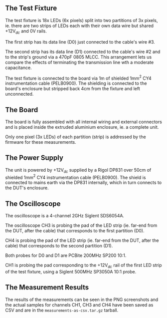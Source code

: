 ## The Test Fixture
The test fixture is 18x LEDs (6x pixels) split into two partitions of 3x
pixels, ie. there are two strips of LEDs each with their own data wire but
shared +12V$_{dc}$ and 0V rails.

The first strip has its data line (D0) just connected to the cable's wire #3.

The second strip has its data line (D1) connected to the cable's wire #2 and
to the strip's ground via a 470pF 0805 MLCC.  This arrangement lets us compare
the effects of terminating the transmission line wth a moderate capacitance.

The test fixture is connected to the board via 1m of shielded 1mm$^{2}$ CY4
instrumentation cable (PELB0900).  The shielding is connected to the board's
enclosure but stripped back 4cm from the fixture and left unconnected.

## The Board
The board is fully assembled with all internal wiring and external connectors
and is placed inside the extruded aluminium enclosure, ie. a complete unit.

Only one pixel (3x LEDs) of each partition (strip) is addressed by the
firmware for these measurements.

## The Power Supply
The unit is powered by +12V$_{dc}$ supplied by a Rigol DP831 over 50cm of
shielded 1mm$^{2}$ CY4 instrumentation cable (PELB0900).  The shield is
connected to mains earth via the DP831 internally, which in turn connects to
the DUT's enclosure.

## The Oscilloscope
The oscilloscope is a 4-channel 2GHz Siglent SDS6054A.

The oscilloscope CH3 is probing the pad of the LED strip (ie. far-end from
the DUT, after the cable) that corresponds to the first partition (D0).

CH4 is probing the pad of the LED strip (ie. far-end from the DUT, after the
cable) that corresponds to the second partition (D1).

Both probes for D0 and D1 are PCBite 200MHz SP200 10:1.

CH1 is probing the pad corresponding to the +12V$_{dc}$ rail of the first LED
strip of the test fixture, using a Siglent 500MHz SP3050A 10:1 probe.

## The Measurement Results
The results of the measurements can be seen in the PNG screenshots and the
actual samples for channels CH1, CH3 and CH4 have been saved as CSV and are
in the `measurements-as-csv.tar.gz` tarball.
